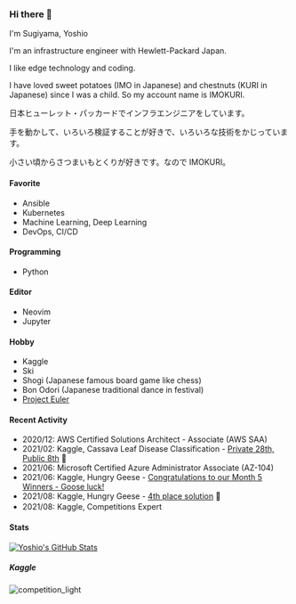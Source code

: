 ### Hi there 👋

I'm Sugiyama, Yoshio


I'm an infrastructure engineer with Hewlett-Packard Japan.

I like edge technology and coding.

I have loved sweet potatoes (IMO in Japanese) and chestnuts (KURI in Japanese) since I was a child.
So my account name is IMOKURI.


日本ヒューレット・パッカードでインフラエンジニアをしています。

手を動かして、いろいろ検証することが好きで、いろいろな技術をかじっています。

小さい頃からさつまいもとくりが好きです。なので IMOKURI。


#### Favorite

- Ansible
- Kubernetes
- Machine Learning, Deep Learning
- DevOps, CI/CD

#### Programming

- Python

#### Editor

- Neovim
- Jupyter

#### Hobby

- Kaggle
- Ski
- Shogi (Japanese famous board game like chess)
- Bon Odori (Japanese traditional dance in festival)
- [Project Euler](https://projecteuler.net/progress=IMOKURI)

#### Recent Activity

- 2020/12: AWS Certified Solutions Architect - Associate (AWS SAA)
- 2021/02: Kaggle, Cassava Leaf Disease Classification - [Private 28th, Public 8th](https://www.kaggle.com/c/cassava-leaf-disease-classification/discussion/220599) 🥈
- 2021/06: Microsoft Certified Azure Administrator Associate (AZ-104)
- 2021/06: Kaggle, Hungry Geese - [Congratulations to our Month 5 Winners - Goose luck!](https://www.kaggle.com/c/hungry-geese/discussion/248986)
- 2021/08: Kaggle, Hungry Geese - [4th place solution](https://www.kaggle.com/c/hungry-geese/discussion/263690) 🥇
- 2021/08: Kaggle, Competitions Expert <img src="https://www.kaggle.com/static/images/tiers/expert@48.png" width="16px">

#### Stats

[![Yoshio's GitHub Stats](https://github-readme-stats.vercel.app/api?username=IMOKURI&show_icons=true&theme=tokyonight)](https://github.com/anuraghazra/github-readme-stats)

##### Kaggle

![competition_light](https://road-to-kaggle-grandmaster.vercel.app/api/badges/IMOKURI/competition/light)

